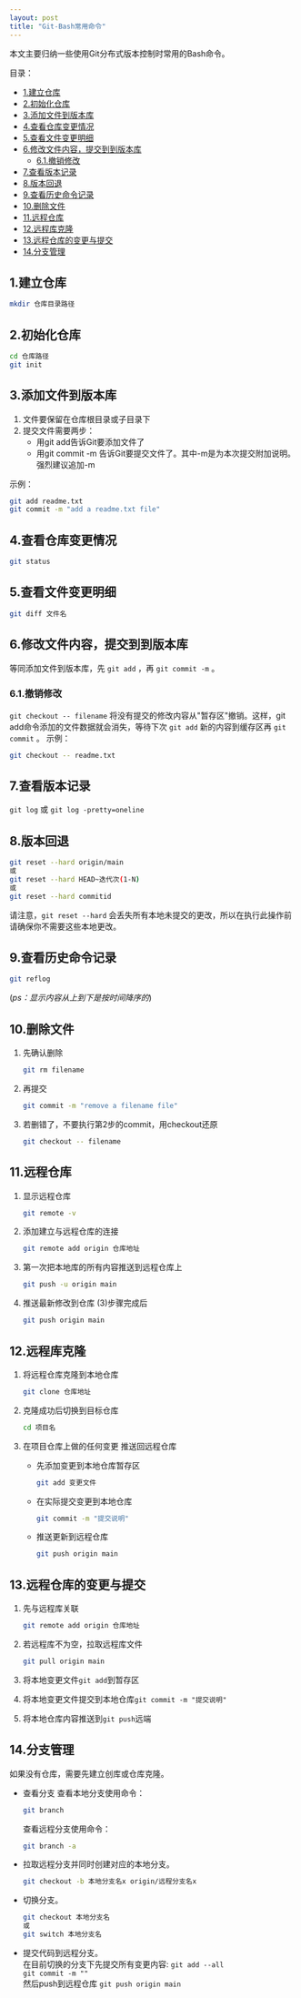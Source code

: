 ```yaml
---
layout: post
title: "Git-Bash常用命令"
---
```


本文主要归纳一些使用Git分布式版本控制时常用的Bash命令。

目录：
- [1.建立仓库](#1建立仓库)
- [2.初始化仓库](#2初始化仓库)
- [3.添加文件到版本库](#3添加文件到版本库)
- [4.查看仓库变更情况](#4查看仓库变更情况)
- [5.查看文件变更明细](#5查看文件变更明细)
- [6.修改文件内容，提交到到版本库](#6修改文件内容提交到到版本库)
  - [6.1.撤销修改](#61撤销修改)
- [7.查看版本记录](#7查看版本记录)
- [8.版本回退](#8版本回退)
- [9.查看历史命令记录](#9查看历史命令记录)
- [10.删除文件](#10删除文件)
- [11.远程仓库](#11远程仓库)
- [12.远程库克隆](#12远程库克隆)
- [13.远程仓库的变更与提交](#13远程仓库的变更与提交)
- [14.分支管理](#14分支管理)

## 1.建立仓库
```Bash
mkdir 仓库目录路径
```

## 2.初始化仓库
```Bash
cd 仓库路径
git init
```

## 3.添加文件到版本库
1. 文件要保留在仓库根目录或子目录下  
2. 提交文件需要两步：  
   - 用git add告诉Git要添加文件了
   - 用git commit -m 告诉Git要提交文件了。其中-m是为本次提交附加说明。强烈建议追加-m
	
示例：

```Bash
git add readme.txt
git commit -m "add a readme.txt file"
```
	
## 4.查看仓库变更情况

```Bash
git status
```

## 5.查看文件变更明细

```Bash
git diff 文件名
```

## 6.修改文件内容，提交到到版本库
等同添加文件到版本库，先  `git add`  ，再  `git commit -m`  。
### 6.1.撤销修改

`git checkout -- filename`  将没有提交的修改内容从"暂存区"撤销。这样，git add命令添加的文件数据就会消失，等待下次  `git add`  新的内容到缓存区再  `git commit`  。
示例：

```Bash
git checkout -- readme.txt
```

## 7.查看版本记录

`git log`  或  `git log -pretty=oneline`  

## 8.版本回退

```Bash
git reset --hard origin/main
或
git reset --hard HEAD~迭代次(1-N)
或
git reset --hard commitid
```

请注意，`git reset --hard` 会丢失所有本地未提交的更改，所以在执行此操作前请确保你不需要这些本地更改。

## 9.查看历史命令记录

```Bash
git reflog
```

(*ps：显示内容从上到下是按时间降序的*)
	
## 10.删除文件

1. 先确认删除 
    
    ```Bash
    git rm filename
    ```
    
2. 再提交  
   
    ```Bash
    git commit -m "remove a filename file"
    ```
    
3. 若删错了，不要执行第2步的commit，用checkout还原
    
    ```Bash
    git checkout -- filename
    ```
	
## 11.远程仓库
1. 显示远程仓库  
    
    ```Bash
    git remote -v
    ```
    
2. 添加建立与远程仓库的连接  
    
    ```Bash
    git remote add origin 仓库地址
    ```
    
3. 第一次把本地库的所有内容推送到远程仓库上  
    
    ```Bash
    git push -u origin main
    ```
    
4. 推送最新修改到仓库 (3)步骤完成后  
    
    ```Bash
    git push origin main
    ```
    

## 12.远程库克隆
1. 将远程仓库克隆到本地仓库  
   
    ```Bash
    git clone 仓库地址
    ```
    
2. 克隆成功后切换到目标仓库  
    
    ```Bash
    cd 项目名
    ```
    
3. 在项目仓库上做的任何变更 推送回远程仓库
   - 先添加变更到本地仓库暂存区  
        ```Bash
        git add 变更文件
        ```
   - 在实际提交变更到本地仓库  
        ```Bash
        git commit -m "提交说明"
        ```
   - 推送更新到远程仓库  
        ```Bash
        git push origin main
        ```
			
## 13.远程仓库的变更与提交
1. 先与远程库关联  
    ```Bash
    git remote add origin 仓库地址
    ```
2. 若远程库不为空，拉取远程库文件  
    ```Bash
    git pull origin main
    ```

3. 将本地变更文件`git add`到暂存区
4. 将本地变更文件提交到本地仓库`git commit -m "提交说明"`
5. 将本地仓库内容推送到`git push`远端
		
## 14.分支管理

如果没有仓库，需要先建立创库或仓库克隆。

- 查看分支
  查看本地分支使用命令：  

  ```Bash
  git branch 
  ```
  
  查看远程分支使用命令：
  
  ```Bash
  git branch -a
  ```

- 拉取远程分支并同时创建对应的本地分支。  
  
    ```Bash
    git checkout -b 本地分支名x origin/远程分支名x 
    ```
    
- 切换分支。  
   ```Bash
   git checkout 本地分支名
   或
   git switch 本地分支名
   ```
- 提交代码到远程分支。  
  在目前切换的分支下先提交所有变更内容:
  `git add --all`  
  `git commit -m ""`  
  然后push到远程仓库
  `git push origin main`
